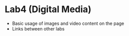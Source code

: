 # Lab4 (Digital Media)
* Basic usage of  images and video content on the page 
* Links between other labs